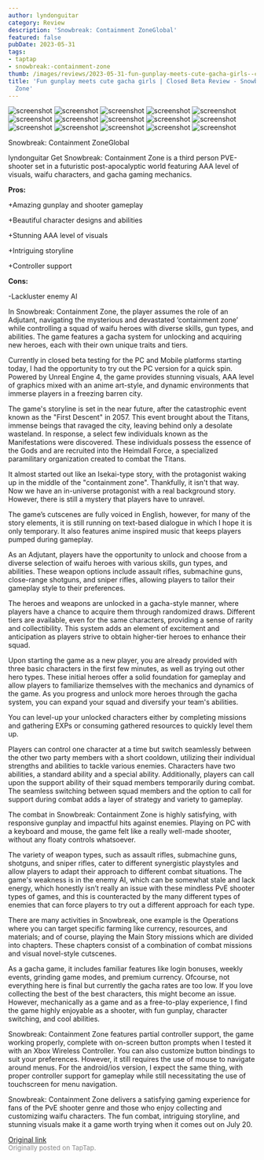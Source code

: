 ```yaml
---
author: lyndonguitar
category: Review
description: 'Snowbreak: Containment ZoneGlobal'
featured: false
pubDate: 2023-05-31
tags:
- taptap
- snowbreak:-containment-zone
thumb: /images/reviews/2023-05-31-fun-gunplay-meets-cute-gacha-girls--closed-beta-review---snowbreak-containment-zone-0.avif
title: 'Fun gunplay meets cute gacha girls | Closed Beta Review - Snowbreak: Containment
  Zone'
---
```


<div class="gallery">
  <img src="/images/reviews/2023-05-31-fun-gunplay-meets-cute-gacha-girls--closed-beta-review---snowbreak-containment-zone-0.avif" alt="screenshot" />
  <img src="/images/reviews/2023-05-31-fun-gunplay-meets-cute-gacha-girls--closed-beta-review---snowbreak-containment-zone-1.avif" alt="screenshot" />
  <img src="/images/reviews/2023-05-31-fun-gunplay-meets-cute-gacha-girls--closed-beta-review---snowbreak-containment-zone-2.avif" alt="screenshot" />
  <img src="/images/reviews/2023-05-31-fun-gunplay-meets-cute-gacha-girls--closed-beta-review---snowbreak-containment-zone-3.avif" alt="screenshot" />
  <img src="/images/reviews/2023-05-31-fun-gunplay-meets-cute-gacha-girls--closed-beta-review---snowbreak-containment-zone-4.avif" alt="screenshot" />
  <img src="/images/reviews/2023-05-31-fun-gunplay-meets-cute-gacha-girls--closed-beta-review---snowbreak-containment-zone-5.avif" alt="screenshot" />
  <img src="/images/reviews/2023-05-31-fun-gunplay-meets-cute-gacha-girls--closed-beta-review---snowbreak-containment-zone-6.avif" alt="screenshot" />
  <img src="/images/reviews/2023-05-31-fun-gunplay-meets-cute-gacha-girls--closed-beta-review---snowbreak-containment-zone-7.avif" alt="screenshot" />
  <img src="/images/reviews/2023-05-31-fun-gunplay-meets-cute-gacha-girls--closed-beta-review---snowbreak-containment-zone-8.avif" alt="screenshot" />
  <img src="/images/reviews/2023-05-31-fun-gunplay-meets-cute-gacha-girls--closed-beta-review---snowbreak-containment-zone-9.avif" alt="screenshot" />
  <img src="/images/reviews/2023-05-31-fun-gunplay-meets-cute-gacha-girls--closed-beta-review---snowbreak-containment-zone-10.avif" alt="screenshot" />
  <img src="/images/reviews/2023-05-31-fun-gunplay-meets-cute-gacha-girls--closed-beta-review---snowbreak-containment-zone-11.avif" alt="screenshot" />
  <img src="/images/reviews/2023-05-31-fun-gunplay-meets-cute-gacha-girls--closed-beta-review---snowbreak-containment-zone-12.avif" alt="screenshot" />
  <img src="/images/reviews/2023-05-31-fun-gunplay-meets-cute-gacha-girls--closed-beta-review---snowbreak-containment-zone-13.avif" alt="screenshot" />
  <img src="/images/reviews/2023-05-31-fun-gunplay-meets-cute-gacha-girls--closed-beta-review---snowbreak-containment-zone-14.avif" alt="screenshot" />
</div>

Snowbreak: Containment ZoneGlobal

lyndonguitar
Get
Snowbreak: Containment Zone is a third person PVE-shooter set in a futuristic post-apocalyptic world featuring AAA level of visuals, waifu characters, and gacha gaming mechanics.


**Pros:**


+Amazing gunplay and shooter gameplay

+Beautiful character designs and abilities

+Stunning AAA level of visuals

+Intriguing storyline

+Controller support


**Cons:**


-Lackluster enemy AI

In Snowbreak: Containment Zone, the player assumes the role of an Adjutant, navigating the mysterious and devastated ‘containment zone’ while controlling a squad of waifu heroes with diverse skills, gun types, and abilities. The game features a gacha system for unlocking and acquiring new heroes, each with their own unique traits and tiers.

Currently in closed beta testing for the PC and Mobile platforms starting today, I had the opportunity to try out the PC version for a quick spin. Powered by Unreal Engine 4, the game provides stunning visuals, AAA level of graphics mixed with an anime art-style, and dynamic environments that immerse players in a freezing barren city.

The game's storyline is set in the near future, after the catastrophic event known as the "First Descent" in 2057. This event brought about the Titans, immense beings that ravaged the city, leaving behind only a desolate wasteland. In response, a select few individuals known as the Manifestations were discovered. These individuals possess the essence of the Gods and are recruited into the Heimdall Force, a specialized paramilitary organization created to combat the Titans.

It almost started out like an Isekai-type story, with the protagonist waking up in the middle of the "containment zone". Thankfully, it isn't that way. Now we have an in-universe protagonist with a real background story. However, there is still a mystery that players have to unravel.

The game’s cutscenes are fully voiced in English, however, for many of the story elements, it is still running on text-based dialogue in which I hope it is only temporary. It also features anime inspired music that keeps players pumped during gameplay.

As an Adjutant, players have the opportunity to unlock and choose from a diverse selection of waifu heroes with various skills, gun types, and abilities. These weapon options include assault rifles, submachine guns, close-range shotguns, and sniper rifles, allowing players to tailor their gameplay style to their preferences.

The heroes and weapons are unlocked in a gacha-style manner, where players have a chance to acquire them through randomized draws. Different tiers are available, even for the same characters, providing a sense of rarity and collectibility. This system adds an element of excitement and anticipation as players strive to obtain higher-tier heroes to enhance their squad.

Upon starting the game as a new player, you are already provided with three basic characters in the first few minutes, as well as trying out other hero types. These initial heroes offer a solid foundation for gameplay and allow players to familiarize themselves with the mechanics and dynamics of the game. As you progress and unlock more heroes through the gacha system, you can expand your squad and diversify your team's abilities.

You can level-up your unlocked characters either by completing missions and gathering EXPs or consuming gathered resources to quickly level them up.

Players can control one character at a time but switch seamlessly between the other two party members with a short cooldown, utilizing their individual strengths and abilities to tackle various enemies. Characters have two abilities, a standard ability and a special ability. Additionally, players can call upon the support ability of their squad members temporarily during combat. The seamless switching between squad members and the option to call for support during combat adds a layer of strategy and variety to gameplay.

The combat in Snowbreak: Containment Zone is highly satisfying, with responsive gunplay and impactful hits against enemies. Playing on PC with a keyboard and mouse, the game felt like a really well-made shooter, without any floaty controls whatsoever.

The variety of weapon types, such as assault rifles, submachine guns, shotguns, and sniper rifles, cater to different synergistic playstyles and allow players to adapt their approach to different combat situations. The game's weakness is in the enemy AI, which can be somewhat stale and lack energy, which honestly isn’t really an issue with these mindless PvE shooter types of games, and this is counteracted by the many different types of enemies that can force players to try out a different approach for each type.

There are many activities in Snowbreak, one example is the Operations where you can target specific farming like currency, resources, and materials; and of course, playing the Main Story missions which are divided into chapters. These chapters consist of a combination of combat missions and visual novel-style cutscenes.

As a gacha game, it includes familiar features like login bonuses, weekly events, grinding game modes, and premium currency. Ofcourse, not everything here is final but currently the gacha rates are too low. If you love collecting the best of the best characters, this might become an issue. However, mechanically as a game and as a free-to-play experience, I find the game highly enjoyable as a shooter, with fun gunplay, character switching, and cool abilities.

Snowbreak: Containment Zone features partial controller support, the game working properly, complete with on-screen button prompts when I tested it with an Xbox Wireless Controller. You can also customize button bindings to suit your preferences. However, it still requires the use of mouse to navigate around menus. For the android/ios version, I expect the same thing, with proper controller support for gameplay while still necessitating the use of touchscreen for menu navigation.

Snowbreak: Containment Zone delivers a satisfying gaming experience for fans of the PvE shooter genre and those who enjoy collecting and customizing waifu characters.  The fun combat, intriguing storyline, and stunning visuals make it a game worth trying when it comes out on July 20.

[Original link](https://www.taptap.io/post/5728950)<br><span style="font-size: 0.95em; color: #888;">Originally posted on TapTap.</span>